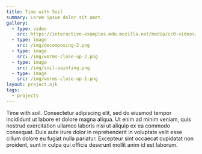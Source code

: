 ```yaml
---
title: Time with Soil
summary: Lorem ipsum dolor sit amet.
gallery:
  - type: video
    src: https://interactive-examples.mdn.mozilla.net/media/cc0-videos/flower.mp4
  - type: image
    src: /img/decomposing-2.png
  - type: image
    src: /img/worms-close-up-2.png
  - type: image
    src: /img/soil-painting.png
  - type: image
    src: /img/worms-close-up-1.png
layout: project.njk
tags:
  - projects
---
```

T﻿ime with soil. Consectetur adipiscing elit, sed do eiusmod tempor incididunt ut labore et dolore magna aliqua. Ut enim ad minim veniam, quis nostrud exercitation ullamco laboris nisi ut aliquip ex ea commodo consequat. Duis aute irure dolor in reprehenderit in voluptate velit esse cillum dolore eu fugiat nulla pariatur. Excepteur sint occaecat cupidatat non proident, sunt in culpa qui officia deserunt mollit anim id est laborum.